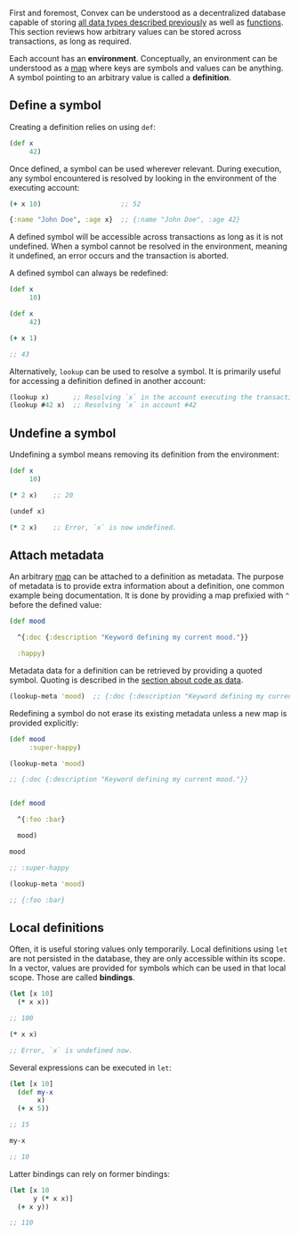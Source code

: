 First and foremost, Convex can be understood as a decentralized database capable of storing [all data types described previously](/cvm/data-types/overview) as well
as [functions](/cvm/functions). This section reviews how arbitrary values can be stored across transactions, as long as required.

Each account has an **environment**. Conceptually, an environment can be understood as a [map](/cvm/data-types/map) where keys are symbols and values can be anything.
A symbol pointing to an arbitrary value is called a **definition**.


## Define a symbol

Creating a definition relies on using `def`:

```clojure
(def x
     42)
```

Once defined, a symbol can be used wherever relevant. During execution, any symbol encountered is resolved by looking in the environment of the executing account:

```clojure
(+ x 10)                    ;; 52

{:name "John Doe", :age x}  ;; {:name "John Doe", :age 42}
```

A defined symbol will be accessible across transactions as long as it is not undefined. When a symbol cannot be resolved in the environment, meaning it undefined,
an error occurs and the transaction is aborted.

A defined symbol can always be redefined:

```clojure
(def x
     10)

(def x
     42)

(+ x 1)

;; 43
```

Alternatively, `lookup` can be used to resolve a symbol. It is primarily useful for accessing a definition defined in another account:

```clojure
(lookup x)      ;; Resolving `x` in the account executing the transaction
(lookup #42 x)  ;; Resolving `x` in account #42
```


## Undefine a symbol

Undefining a symbol means removing its definition from the environment:

```clojure
(def x
     10)

(* 2 x)    ;; 20

(undef x)

(* 2 x)    ;; Error, `x` is now undefined.
```


## Attach metadata

An arbitrary [map](/cvm/data-types/map) can be attached to a definition as metadata. The purpose of metadata is to provide extra information about a definition, one
common example being documentation. It is done by providing a map prefixied with `^` before the defined value:

```clojure
(def mood

  ^{:doc {:description "Keyword defining my current mood."}}

  :happy)
```

Metadata data for a definition can be retrieved by providing a quoted symbol. Quoting is described in the [section about code as data](/cvm/code-as-data).

```clojure
(lookup-meta 'mood)  ;; {:doc {:description "Keyword defining my current mood."}}
```

Redefining a symbol do not erase its existing metadata unless a new map is provided explicitly:

```clojure
(def mood
     :super-happy)

(lookup-meta 'mood)

;; {:doc {:description "Keyword defining my current mood."}}


(def mood

  ^{:foo :bar}

  mood)

mood

;; :super-happy

(lookup-meta 'mood)

;; {:foo :bar}
```


## Local definitions

Often, it is useful storing values only temporarily. Local definitions using `let` are not persisted in the database, they are only accessible within its scope.
In a vector, values are provided for symbols which can be used in that local scope. Those are called **bindings**.

```clojure
(let [x 10]
  (* x x))

;; 100

(* x x)

;; Error, `x` is undefined now.
```

Several expressions can be executed in `let`:

```clojure
(let [x 10]
  (def my-x
       x)
  (+ x 5))

;; 15

my-x

;; 10
```

Latter bindings can rely on former bindings:

```clojure
(let [x 10
      y (* x x)]
  (+ x y))

;; 110
```
